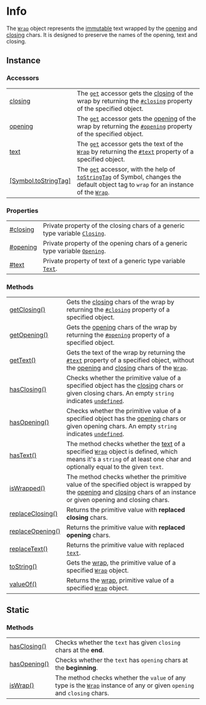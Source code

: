 # Info

The [`Wrap`](./) object represents the [immutable](https://developer.mozilla.org/en-US/docs/Glossary/Immutable) text wrapped by the [opening](../../library/basic-concepts.md#opening) and [closing](../../library/basic-concepts.md#closing) chars. It is designed to preserve the names of the opening, text and closing.

## Instance

### Accessors

|                                                              |                                                                                                                                                                                                                                                                                                                                        |
| ------------------------------------------------------------ | -------------------------------------------------------------------------------------------------------------------------------------------------------------------------------------------------------------------------------------------------------------------------------------------------------------------------------------- |
| [closing](../accessors/closing.md)                           | The [`get`](https://developer.mozilla.org/en-US/docs/Web/JavaScript/Reference/Functions/get) accessor gets the [closing](../../library/basic-concepts.md#closing) of the wrap by returning the [`#closing`](../properties/#closing-closing) property of the specified object.                                                          |
| [opening](../accessors/opening.md)                           | The [`get`](https://developer.mozilla.org/en-US/docs/Web/JavaScript/Reference/Functions/get) accessor gets the [opening](../../library/basic-concepts.md#opening) of the wrap by returning the [`#opening`](../properties/#opening-opening) property of the specified object.                                                          |
| [text](../accessors/text.md)                                 | The [`get`](https://developer.mozilla.org/en-US/docs/Web/JavaScript/Reference/Functions/get) accessor gets the text of the [`Wrap`](./) by returning the [`#text`](../properties/#text-text) property of a specified object.                                                                                                           |
| [\[Symbol.toStringTag\]](../accessors/symbol.tostringtag.md) | The [`get`](https://developer.mozilla.org/en-US/docs/Web/JavaScript/Reference/Functions/get) accessor, with the help of [`toStringTag`](https://developer.mozilla.org/en-US/docs/Web/JavaScript/Reference/Global\_Objects/Symbol/toStringTag) of Symbol, changes the default object tag to `wrap` for an instance of the [`Wrap`](./). |



### Properties

|                                      |                                                                                                                                    |
| ------------------------------------ | ---------------------------------------------------------------------------------------------------------------------------------- |
| [#closing](../properties/closing.md) | Private property of the closing chars of a generic type variable [`Closing`](../generic-type-variables.md#wrap-closing).           |
| [#opening](../properties/opening.md) | Private property of the opening chars of a generic type variable [`Opening`](../generic-type-variables.md#wrap-opening).           |
| [#text](../properties/text.md)       | Private property of text of a generic type variable [`Text`](../generic-type-variables.md#wrap-less-than...-text-...greater-than). |



### Methods

|                                                           |                                                                                                                                                                                                                                                                                        |
| --------------------------------------------------------- | -------------------------------------------------------------------------------------------------------------------------------------------------------------------------------------------------------------------------------------------------------------------------------------- |
| [getClosing()](../methods/instance/getclosing.md)         | Gets the [closing](../../library/basic-concepts.md#closing) chars of the wrap by returning the [`#closing`](../properties/#closing-closing) property of a specified object.                                                                                                            |
| [getOpening()](../methods/instance/getopening.md)         | Gets the [opening](../../library/basic-concepts.md#opening) chars of the wrap by returning the [`#opening`](../properties/#opening-opening) property of a specified object.                                                                                                            |
| [getText()](../methods/instance/gettext.md)               | Gets the text of the wrap by returning the [`#text`](../properties/#text-text) property of a specified object, without the [opening](../accessors/#wrap.prototype.opening) and [closing](../accessors/#wrap.prototype.closing) chars of the [`Wrap`](./).                              |
| [hasClosing()](../methods/instance/hasclosing.md)         | Checks whether the primitive value of a specified object has the [closing](../accessors/#wrap.prototype.closing) chars or given closing chars. An empty `string` indicates [`undefined`](https://developer.mozilla.org/en-US/docs/Web/JavaScript/Reference/Global\_Objects/undefined). |
| [hasOpening()](../methods/instance/hasopening.md)         | Checks whether the primitive value of a specified object has the [opening](../accessors/#wrap.prototype.opening) chars or given opening chars. An empty `string` indicates [`undefined`](https://developer.mozilla.org/en-US/docs/Web/JavaScript/Reference/Global\_Objects/undefined). |
| [hasText()](../methods/instance/hastext.md)               | The method checks whether the [text](../accessors/#wrap.prototype.text) of a specified [`Wrap`](./) object is defined, which means it's a `string` of at least one char and optionally equal to the given `text`.                                                                      |
| [isWrapped()](../methods/instance/iswrapped.md)           | The method checks whether the primitive value of the specified object is wrapped by the [opening](../accessors/#wrap.prototype.opening) and [closing](../accessors/#wrap.prototype.closing) chars of an instance or given opening and closing chars.                                   |
| [replaceClosing()](../methods/instance/replaceclosing.md) | Returns the primitive value with **replaced** **closing** chars.                                                                                                                                                                                                                       |
| [replaceOpening()](../methods/instance/replaceopening.md) | Returns the primitive value with **replaced** **opening** chars.                                                                                                                                                                                                                       |
| [replaceText()](../methods/instance/replacetext.md)       | Returns the primitive value with replaced [`text`](../accessors/text.md).                                                                                                                                                                                                              |
| [toString()](../methods/instance/tostring.md)             | Gets the [wrap](../../library/basic-concepts.md#wrap), the primitive value of a specified [`Wrap`](./) object.                                                                                                                                                                         |
| [valueOf()](../methods/instance/valueof.md)               | Returns the [wrap](../../library/basic-concepts.md#wrap), primitive value of a specified [`Wrap`](./) object.                                                                                                                                                                          |

## Static

### Methods

|                                                 |                                                                                                                               |
| ----------------------------------------------- | ----------------------------------------------------------------------------------------------------------------------------- |
| [hasClosing()](../methods/static/hasclosing.md) | Checks whether the `text` has given `closing` chars at the **end**.                                                           |
| [hasOpening()](../methods/static/hasopening.md) | Checks whether the `text` has `opening` chars at the **beginning**.                                                           |
| [isWrap()](../methods/static/iswrap.md)         | The method checks whether the `value` of any type is the [`Wrap`](./) instance of any or given `opening` and `closing` chars. |
